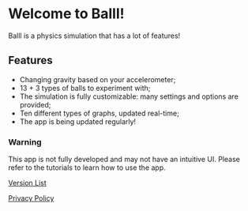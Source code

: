 # Welcome to Balll!

Balll is a physics simulation that has a lot of features!

## Features
- Changing gravity based on your accelerometer;
- 13 + 3 types of balls to experiment with;
- The simulation is fully customizable: many settings and options are provided;
- Ten different types of graphs, updated real-time;
- The app is being updated regularly!

### Warning
This app is not fully developed and may not have an intuitive UI. Please refer to the tutorials to learn how to use the app.

[Version List](https://balllapp.github.io/site/versions)

[Privacy Policy](https://balllapp.github.io/site/privacy_policy)
